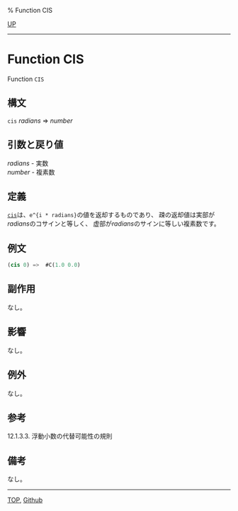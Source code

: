 % Function CIS

[UP](12.2.html)  

---

# Function **CIS**


Function `CIS`


## 構文

`cis` *radians* => *number*


## 引数と戻り値

*radians* - 実数  
*number* - 複素数


## 定義

[`cis`](12.2.cis.html)は、`e^{i * radians}`の値を返却するものであり、
疎の返却値は実部が*radians*のコサインと等しく、
虚部が*radians*のサインに等しい複素数です。


## 例文

```lisp
(cis 0) =>  #C(1.0 0.0)
```


## 副作用

なし。


## 影響

なし。


## 例外

なし。


## 参考

12.1.3.3. 浮動小数の代替可能性の規則


## 備考

なし。


---
[TOP](index.html),  [Github](https://github.com/nptcl/npt-japanese)

